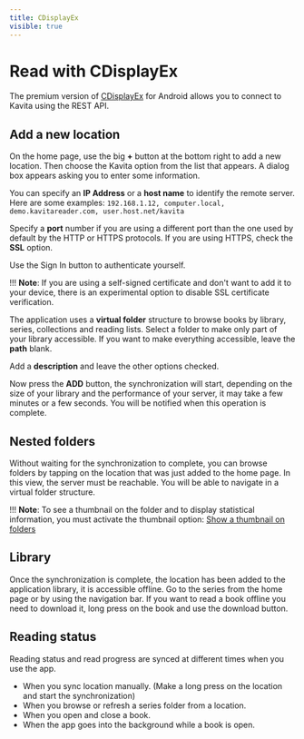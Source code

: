 ```yaml
---
title: CDisplayEx
visible: true
---
```


# Read with CDisplayEx

The premium version of [CDisplayEx](https://www.cdisplayex.com/mobile/) for Android allows you to connect
to Kavita using the REST API.

## Add a new location

On the home page, use the big **+** button at the bottom right to add a new location. Then choose the Kavita option from the list that appears.
A dialog box appears asking you to enter some information.

You can specify an **IP Address** or a **host name** to identify the remote server.
Here are some examples: `192.168.1.12, computer.local, demo.kavitareader.com, user.host.net/kavita`

Specify a **port** number if you are using a different port than the one used by default by the HTTP or HTTPS protocols. If you are using HTTPS, check the **SSL** option.

Use the Sign In button to authenticate yourself.

!!! **Note**: If you are using a self-signed certificate and don't want to add it to your device, there is an experimental option to disable SSL certificate verification.

The application uses a **virtual folder** structure to browse books by library, series, collections and reading lists. Select a folder to
make only part of your library accessible. If you want to make everything accessible, leave the **path** blank.

Add a **description** and leave the other options checked.

Now press the **ADD** button, the synchronization will start, depending on the size of your library and the performance of your server,
it may take a few minutes or a few seconds. You will be notified when this operation is complete.

## Nested folders

Without waiting for the synchronization to complete, you can browse folders by tapping on the location that was just
added to the home page. In this view, the server must be reachable. You will be able to navigate in a virtual folder structure.

!!! **Note**: To see a thumbnail on the folder and to display statistical information,
you must activate the thumbnail option: [Show a thumbnail on folders](https://www.cdisplayex.com/mobile/settings/#show-a-thumbnail-on-folders)

## Library

Once the synchronization is complete, the location has been added to the application library, it is accessible offline.
Go to the series from the home page or by using the navigation bar. If you want to read a book offline you need to download it,
long press on the book and use the download button.

## Reading status

Reading status and read progress are synced at different times when you use the app.

- When you sync location manually. (Make a long press on the location and start the synchronization)
- When you browse or refresh a series folder from a location.
- When you open and close a book.
- When the app goes into the background while a book is open.